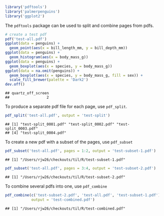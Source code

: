 ``` r
library('pdftools')
library('palmerpenguins')
library('ggplot2')
```

The `pdftools` package can be used to split and combine pages from pdfs.

``` r
# create a test pdf
pdf('test-all.pdf')
ggplot(data = penguins) +
  geom_point(aes(x = bill_length_mm, y = bill_depth_mm))
ggplot(data = penguins) +
  geom_histogram(aes(x = body_mass_g))
ggplot(data = penguins) +
  geom_boxplot(aes(x = species, y = body_mass_g))
ggplot(data = na.omit(penguins)) +
  geom_boxplot(aes(x = species, y = body_mass_g, fill = sex)) +
  scale_fill_brewer(palette = 'Dark2')
dev.off()
```

    ## quartz_off_screen 
    ##                 2

To produce a separate pdf file for each page, use `pdf_split`.

``` r
pdf_split('test-all.pdf', output = 'test-split')
```

    ## [1] "test-split_0001.pdf" "test-split_0002.pdf" "test-split_0003.pdf"
    ## [4] "test-split_0004.pdf"

To create a new pdf with a subset of the pages, use `pdf_subset`

``` r
pdf_subset('test-all.pdf', pages = 1:2, output = 'test-subset-1.pdf')
```

    ## [1] "/Users/rjw26/checkouts/til/R/test-subset-1.pdf"

``` r
pdf_subset('test-all.pdf', pages = 3:4, output = 'test-subset-2.pdf')
```

    ## [1] "/Users/rjw26/checkouts/til/R/test-subset-2.pdf"

To combine several pdfs into one, use `pdf_combine`

``` r
pdf_combine(c('test-subset-2.pdf', 'test-all.pdf', 'test-subset-1.pdf'),
            output = 'test-combined.pdf')
```

    ## [1] "/Users/rjw26/checkouts/til/R/test-combined.pdf"
